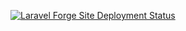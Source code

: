 [![Laravel Forge Site Deployment Status](https://img.shields.io/endpoint?url=https%3A%2F%2Fforge.laravel.com%2Fsite-badges%2Fc371772d-a1ea-4ac8-aeb8-5d3da24bfb14%3Fdate%3D1&style=for-the-badge)](https://forge.laravel.com/servers/923523/sites/2762973)